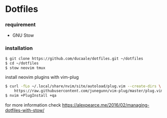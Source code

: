 # Dotfiles

### requirement
- GNU Stow

### installation
```bash
$ git clone https://github.com/ducaale/dotfiles.git ~/dotfiles
$ cd ~/dotfiles
$ stow neovim tmux
```

install neovim plugins with vim-plug
````bash
$ curl -fLo ~/.local/share/nvim/site/autoload/plug.vim --create-dirs \
    https://raw.githubusercontent.com/junegunn/vim-plug/master/plug.vim
$ nvim +PlugInstall +qa
`````

for more information check https://alexpearce.me/2016/02/managing-dotfiles-with-stow/

